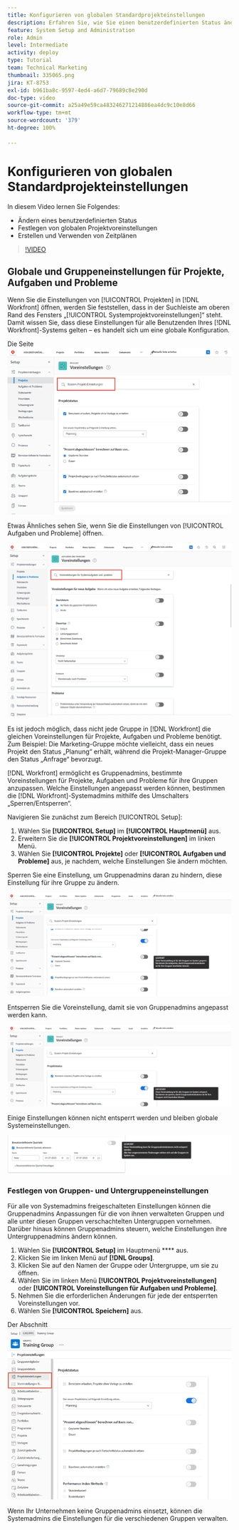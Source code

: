 ```yaml
---
title: Konfigurieren von globalen Standardprojekteinstellungen
description: Erfahren Sie, wie Sie einen benutzerdefinierten Status ändern, globale Projekteinstellungen festlegen und Zeitpläne erstellen, die als globale Standardeinstellungen gelten.
feature: System Setup and Administration
role: Admin
level: Intermediate
activity: deploy
type: Tutorial
team: Technical Marketing
thumbnail: 335065.png
jira: KT-8753
exl-id: b961ba8c-9597-4ed4-a6d7-79689c8e290d
doc-type: video
source-git-commit: a25a49e59ca483246271214886ea4dc9c10e8d66
workflow-type: tm+mt
source-wordcount: '379'
ht-degree: 100%

---
```


# Konfigurieren von globalen Standardprojekteinstellungen

<!---
21.4 updates have been made
--->

In diesem Video lernen Sie Folgendes:

* Ändern eines benutzerdefinierten Status
* Festlegen von globalen Projektvoreinstellungen
* Erstellen und Verwenden von Zeitplänen

>[!VIDEO](https://video.tv.adobe.com/v/335065/?quality=12&learn=on)

## Globale und Gruppeneinstellungen für Projekte, Aufgaben und Probleme

Wenn Sie die Einstellungen von [!UICONTROL Projekten] in [!DNL Workfront] öffnen, werden Sie feststellen, dass in der Suchleiste am oberen Rand des Fensters „[!UICONTROL Systemprojektvoreinstellungen]“ steht. Damit wissen Sie, dass diese Einstellungen für alle Benutzenden Ihres [!DNL Workfront]-Systems gelten – es handelt sich um eine globale Konfiguration.

Die Seite ![[!UICONTROL Projektvoreinstellungen] in [!UICONTROL Setup]](assets/admin-fund-system-project-preferences-1.png)

Etwas Ähnliches sehen Sie, wenn Sie die Einstellungen von [!UICONTROL Aufgaben und Probleme] öffnen.

![[!UICONTROL Voreinstellungen für Aufgaben und Probleme] in [!UICONTROL Setup]](assets/admin-fund-task-issue-preferences-2.png)

Es ist jedoch möglich, dass nicht jede Gruppe in [!DNL Workfront] die gleichen Voreinstellungen für Projekte, Aufgaben und Probleme benötigt. Zum Beispiel: Die Marketing-Gruppe möchte vielleicht, dass ein neues Projekt den Status „Planung“ erhält, während die Projekt-Manager-Gruppe den Status „Anfrage“ bevorzugt.

[!DNL Workfront] ermöglicht es Gruppenadmins, bestimmte Voreinstellungen für Projekte, Aufgaben und Probleme für ihre Gruppen anzupassen. Welche Einstellungen angepasst werden können, bestimmen die [!DNL Workfront]-Systemadmins mithilfe des Umschalters „Sperren/Entsperren“.

Navigieren Sie zunächst zum Bereich [!UICONTROL Setup]:

1. Wählen Sie **[!UICONTROL Setup]** im **[!UICONTROL Hauptmenü]** aus.
1. Erweitern Sie die **[!UICONTROL Projektvoreinstellungen]** im linken Menü.
1. Wählen Sie **[!UICONTROL Projekte]** oder **[!UICONTROL Aufgaben und Probleme]** aus, je nachdem, welche Einstellungen Sie ändern möchten.

Sperren Sie eine Einstellung, um Gruppenadmins daran zu hindern, diese Einstellung für ihre Gruppe zu ändern.

![Meldung über gesperrte Voreinstellung](assets/admin-fund-preferences-locked-3.png)

Entsperren Sie die Voreinstellung, damit sie von Gruppenadmins angepasst werden kann.

![Meldung über entsperrte Voreinstellung](assets/admin-fund-preferences-unlocked-4.png)

Einige Einstellungen können nicht entsperrt werden und bleiben globale Systemeinstellungen.

![Meldung über gesperrte Voreinstellung](assets/admin-fund-preferences-always-locked-5.png)

### Festlegen von Gruppen- und Untergruppeneinstellungen

Für alle von Systemadmins freigeschalteten Einstellungen können die Gruppenadmins Anpassungen für die von ihnen verwalteten Gruppen und alle unter diesen Gruppen verschachtelten Untergruppen vornehmen. Darüber hinaus können Gruppenadmins steuern, welche Einstellungen ihre Untergruppenadmins ändern können.

1. Wählen Sie **[!UICONTROL Setup]** im Hauptmenü **** aus.
1. Klicken Sie im linken Menü auf **[!DNL Groups]**.
1. Klicken Sie auf den Namen der Gruppe oder Untergruppe, um sie zu öffnen.
1. Wählen Sie im linken Menü **[!UICONTROL Projektvoreinstellungen]** oder **[!UICONTROL Voreinstellungen für Aufgaben und Probleme]**.
1. Nehmen Sie die erforderlichen Änderungen für jede der entsperrten Voreinstellungen vor.
1. Wählen Sie **[!UICONTROL Speichern]** aus.

Der Abschnitt ![[!UICONTROL Projektstatus] auf der Seite [!UICONTROL Gruppe]](assets/admin-fund-group-preferences.png)

Wenn Ihr Unternehmen keine Gruppenadmins einsetzt, können die Systemadmins die Einstellungen für die verschiedenen Gruppen verwalten.

<!---
learn more URLs and guides
Create or edit a group status 
Group administrators 
Configure system-wide project preferences 
Configure project preferences for a group 
Configure task and issue preferences for a group 
Create and modify a group’s schedule 
--->
